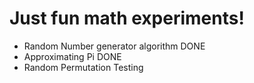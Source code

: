 # Just fun math experiments!

- Random Number generator algorithm DONE
- Approximating Pi DONE
- Random Permutation Testing